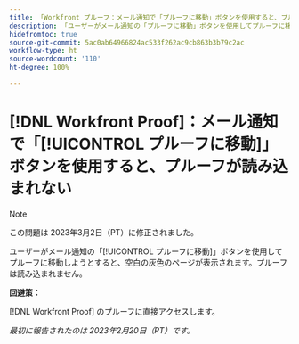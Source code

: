 ```yaml
---
title: 「Workfront プルーフ：メール通知で「プルーフに移動」ボタンを使用すると、プルーフが読み込まれない
description: 「ユーザーがメール通知の「プルーフに移動」ボタンを使用してプルーフに移動しようとすると、空白の灰色のページが表示されます。プルーフは読み込まれません。」
hidefromtoc: true
source-git-commit: 5ac0ab64966824ac533f262ac9cb863b3b79c2ac
workflow-type: ht
source-wordcount: '110'
ht-degree: 100%

---
```



# [!DNL Workfront Proof]：メール通知で「[!UICONTROL プルーフに移動]」ボタンを使用すると、プルーフが読み込まれない

>[!NOTE]
>
>この問題は 2023年3月2日（PT）に修正されました。

ユーザーがメール通知の「[!UICONTROL プルーフに移動]」ボタンを使用してプルーフに移動しようとすると、空白の灰色のページが表示されます。プルーフは読み込まれません。

**回避策：**

[!DNL Workfront Proof] のプルーフに直接アクセスします。

_最初に報告されたのは 2023年2月20日（PT）です。_


